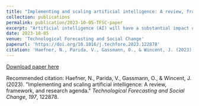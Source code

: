 ```yaml
---
title: "Implementing and scaling artificial intelligence: A review, framework, and research agenda"
collection: publications
permalink: publication/2023-10-05-TFSC-paper
excerpt: "Artificial intelligence (AI) will have a substantial impact on firms in virtually all industries. Without guidance on how to implement and scale AI, companies will be outcompeted by the next generation of highly innovative and competitive companies that manage to incorporate AI into their operations. Research shows that competition is fierce and that there is a lack of frameworks to implement and scale AI successfully. This study begins to address this gap by providing a systematic review and analysis of different approaches by companies to using AI in their organizations. Based on these experiences, we identify key components of implementing and scaling AI in organizations and propose phases of implementing and scaling AI in firms."
date: 2023-10-05
venue: 'Technological Forecasting and Social Change'
paperurl: 'https://doi.org/10.1016/j.techfore.2023.122878'
citation: 'Haefner, N., Parida, V., Gassmann, O., & Wincent, J. (2023). &quot;Implementing and scaling artificial intelligence: A review, framework, and research agenda.&quot; <i>Technological Forecasting and Social Change</i>, <i>197</i>, 122878.'
---
```


[Download paper here](https://doi.org/10.1016/j.techfore.2023.122878)

Recommended citation: Haefner, N., Parida, V., Gassmann, O., & Wincent, J. (2023). "Implementing and scaling artificial intelligence: A review, framework, and research agenda." <i>Technological Forecasting and Social Change</i>, <i>197</i>, 122878.
